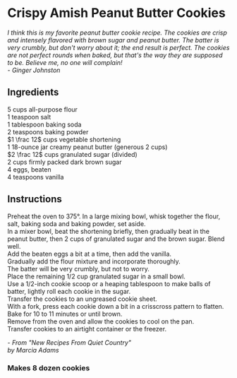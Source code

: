 # Crispy Amish Peanut Butter Cookies

*I think this is my favorite peanut butter cookie recipe. The cookies are crisp and intensely flavored with brown sugar and peanut butter. The batter is very crumbly, but don't worry about it; the end result is perfect. The cookies are not perfect rounds when baked, but that's the way they are supposed to be. Believe me, no one will complain!*  
*- Ginger Johnston*

## Ingredients
$5$ cups all-purpose flour  
$1$ teaspoon salt  
$1$ tablespoon baking soda  
$2$ teaspoons baking powder  
$1 \frac 12$ cups vegetable shortening  
$1$ 18-ounce jar creamy peanut butter (generous 2 cups)  
$2 \frac 12$ cups granulated sugar (divided)  
$2$ cups firmly packed dark brown sugar  
$4$ eggs, beaten  
$4$ teaspoons vanilla  

## Instructions
Preheat the oven to 375&deg;.
In a large mixing bowl, whisk together the flour, salt, baking soda and baking powder, set aside.  
In a mixer bowl, beat the shortening briefly, then gradually beat in the peanut butter, then 2 cups of granulated sugar and the brown sugar. Blend well.  
Add the beaten eggs a bit at a time, then add the vanilla.  
Gradually add the flour mixture and incorporate thoroughly.  
The batter will be very crumbly, but not to worry.  
Place the remaining 1/2 cup granulated sugar in a small bowl.  
Use a 1/2-inch cookie scoop or a heaping tablespoon to make balls of batter, lightly roll each cookie in the sugar.  
Transfer the cookies to an ungreased cookie sheet.  
With a fork, press each cookie down a bit in a crisscross pattern to flatten.  
Bake for 10 to 11 minutes or until brown.  
Remove from the oven and allow the cookies to cool on the pan.  
Transfer cookies to an airtight container or the freezer.  

*- From "New Recipes From Quiet Country"*  
*by Marcia Adams*

### Makes 8 dozen cookies